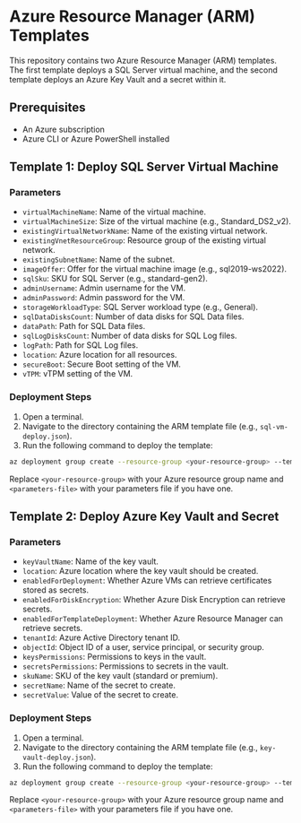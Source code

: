# Azure Resource Manager (ARM) Templates

This repository contains two Azure Resource Manager (ARM) templates. The first template deploys a SQL Server virtual machine, and the second template deploys an Azure Key Vault and a secret within it.

## Prerequisites

- An Azure subscription
- Azure CLI or Azure PowerShell installed

## Template 1: Deploy SQL Server Virtual Machine

### Parameters

- `virtualMachineName`: Name of the virtual machine.
- `virtualMachineSize`: Size of the virtual machine (e.g., Standard_DS2_v2).
- `existingVirtualNetworkName`: Name of the existing virtual network.
- `existingVnetResourceGroup`: Resource group of the existing virtual network.
- `existingSubnetName`: Name of the subnet.
- `imageOffer`: Offer for the virtual machine image (e.g., sql2019-ws2022).
- `sqlSku`: SKU for SQL Server (e.g., standard-gen2).
- `adminUsername`: Admin username for the VM.
- `adminPassword`: Admin password for the VM.
- `storageWorkloadType`: SQL Server workload type (e.g., General).
- `sqlDataDisksCount`: Number of data disks for SQL Data files.
- `dataPath`: Path for SQL Data files.
- `sqlLogDisksCount`: Number of data disks for SQL Log files.
- `logPath`: Path for SQL Log files.
- `location`: Azure location for all resources.
- `secureBoot`: Secure Boot setting of the VM.
- `vTPM`: vTPM setting of the VM.

### Deployment Steps

1. Open a terminal.
2. Navigate to the directory containing the ARM template file (e.g., `sql-vm-deploy.json`).
3. Run the following command to deploy the template:

```sh
az deployment group create --resource-group <your-resource-group> --template-file sql-vm-deploy.json --parameters <parameters-file>
```

Replace `<your-resource-group>` with your Azure resource group name and `<parameters-file>` with your parameters file if you have one.

## Template 2: Deploy Azure Key Vault and Secret

### Parameters

- `keyVaultName`: Name of the key vault.
- `location`: Azure location where the key vault should be created.
- `enabledForDeployment`: Whether Azure VMs can retrieve certificates stored as secrets.
- `enabledForDiskEncryption`: Whether Azure Disk Encryption can retrieve secrets.
- `enabledForTemplateDeployment`: Whether Azure Resource Manager can retrieve secrets.
- `tenantId`: Azure Active Directory tenant ID.
- `objectId`: Object ID of a user, service principal, or security group.
- `keysPermissions`: Permissions to keys in the vault.
- `secretsPermissions`: Permissions to secrets in the vault.
- `skuName`: SKU of the key vault (standard or premium).
- `secretName`: Name of the secret to create.
- `secretValue`: Value of the secret to create.

### Deployment Steps

1. Open a terminal.
2. Navigate to the directory containing the ARM template file (e.g., `key-vault-deploy.json`).
3. Run the following command to deploy the template:

```sh
az deployment group create --resource-group <your-resource-group> --template-file key-vault-deploy.json --parameters <parameters-file>
```

Replace `<your-resource-group>` with your Azure resource group name and `<parameters-file>` with your parameters file if you have one.

